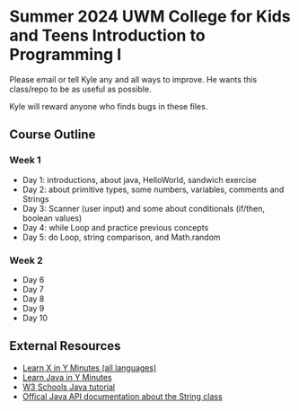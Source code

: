 # Summer 2024 UWM College for Kids and Teens Introduction to Programming I

Please email or tell Kyle any and all ways to improve. He wants this class/repo to be as useful as possible. 

Kyle will reward anyone who finds bugs in these files.

## Course Outline

### Week 1
* Day 1: introductions, about java, HelloWorld, sandwich exercise
* Day 2: about primitive types, some numbers, variables, comments and Strings
* Day 3: Scanner (user input) and some about conditionals (if/then, boolean values)
* Day 4: while Loop and practice previous concepts
* Day 5: do Loop, string comparison, and Math.random

### Week 2
* Day 6
* Day 7
* Day 8
* Day 9
* Day 10

## External Resources
* [Learn X in Y Minutes (all languages)](https://learnxinyminutes.com/)
* [Learn Java in Y Minutes](https://learnxinyminutes.com/docs/java/)
* [W3 Schools Java tutorial](https://www.w3schools.com/java/default.asp)
* [Offical Java API documentation about the String class](https://docs.oracle.com/en%2Fjava%2Fjavase%2F22%2Fdocs%2Fapi%2F%2F/java.base/java/lang/String.html)
